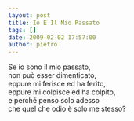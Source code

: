 ```yaml
---
layout: post
title: Io E Il Mio Passato
tags: []
date: 2009-02-02 17:57:00
author: pietro
---
```

Se io sono il mio passato,<br/>non può esser dimenticato,<br/>eppure mi ferisce ed ha ferito,<br/>eppure mi colpisce ed ha colpito,<br/>e perché penso solo adesso<br/>che quel che odio è solo me stesso?

